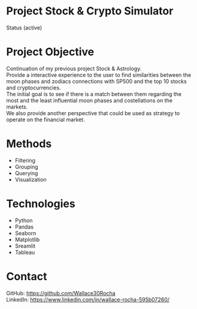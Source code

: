 # Project Stock & Crypto Simulator
Status (active)

# Project Objective
Continuation of my previous project Stock & Astrology.   
Provide a interactive experience to the user to find similarities between the moon phases and zodiacs connections with SP500 and the top 10 stocks and cryptocurrencies.  
The initial goal is to see if there is a match between them regarding the most and the least influential moon phases and costellations on the markets.     
We also provide another perspective that could be used as strategy to operate on the financial market.    

# Methods  
* Filtering  
* Grouping  
* Querying  
* Visualization  

# Technologies  
* Python  
* Pandas 
* Seaborn
* Matplotlib 
* Sreamlit  
* Tableau  

# Contact
GitHub: https://github.com/Wallace30Rocha  
LinkedIn: https://www.linkedin.com/in/wallace-rocha-595b07260/



